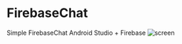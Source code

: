 # FirebaseChat
Simple FirebaseChat
Android Studio + Firebase
![screen](https://user-images.githubusercontent.com/61861887/90953994-08eac200-e479-11ea-85e1-862c4f7588bc.png)
